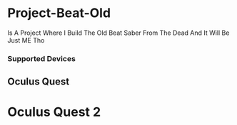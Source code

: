 # Project-Beat-Old
Is A Project Where I Build The Old Beat Saber From The Dead And It Will Be Just ME Tho
### Supported Devices
## Oculus Quest
# Oculus Quest 2
